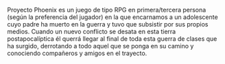 Proyecto Phoenix es un juego de tipo RPG en primera/tercera persona (según la preferencia del jugador) en la que encarnamos a un adolescente cuyo padre ha muerto en la guerra y tuvo que subsistir por sus propios medios. Cuando un nuevo conflicto se desata en esta tierra postapocalíptica él querrá llegar al final de toda esta guerra de clases que ha surgido, derrotando a todo aquel que se ponga en su camino y conociendo compañeros y amigos en el trayecto.
